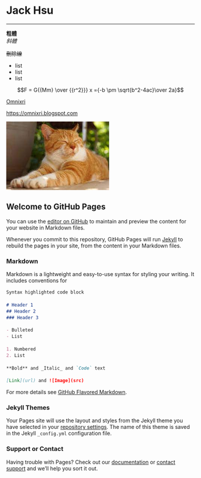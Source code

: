 # Jack Hsu

---
**粗體**  
*斜體*

~~刪除線~~

* list
* list
* list

<script type="text/javascript" async src="https://cdn.mathjax.org/mathjax/latest/MathJax.js?config=TeX-MML-AM_CHTML"> </script>
$$F = G{{Mm} \over {{r^2}}} x ={-b \pm \sqrt{b^2-4ac}\over 2a}$$ 

[Omnixri](https://omnixri.blogspot.com)

https://omnixri.blogspot.com

![](https://raw.githubusercontent.com/OmniXRI/omnixri.github.io/main/cat.jpg)

## Welcome to GitHub Pages

You can use the [editor on GitHub](https://github.com/OmniXRI/omnixri.github.io/edit/main/README.md) to maintain and preview the content for your website in Markdown files.

Whenever you commit to this repository, GitHub Pages will run [Jekyll](https://jekyllrb.com/) to rebuild the pages in your site, from the content in your Markdown files.

### Markdown

Markdown is a lightweight and easy-to-use syntax for styling your writing. It includes conventions for

```markdown
Syntax highlighted code block

# Header 1
## Header 2
### Header 3

- Bulleted
- List

1. Numbered
2. List

**Bold** and _Italic_ and `Code` text

[Link](url) and ![Image](src)
```

For more details see [GitHub Flavored Markdown](https://guides.github.com/features/mastering-markdown/).

### Jekyll Themes

Your Pages site will use the layout and styles from the Jekyll theme you have selected in your [repository settings](https://github.com/OmniXRI/omnixri.github.io/settings). The name of this theme is saved in the Jekyll `_config.yml` configuration file.

### Support or Contact

Having trouble with Pages? Check out our [documentation](https://docs.github.com/categories/github-pages-basics/) or [contact support](https://support.github.com/contact) and we’ll help you sort it out.
